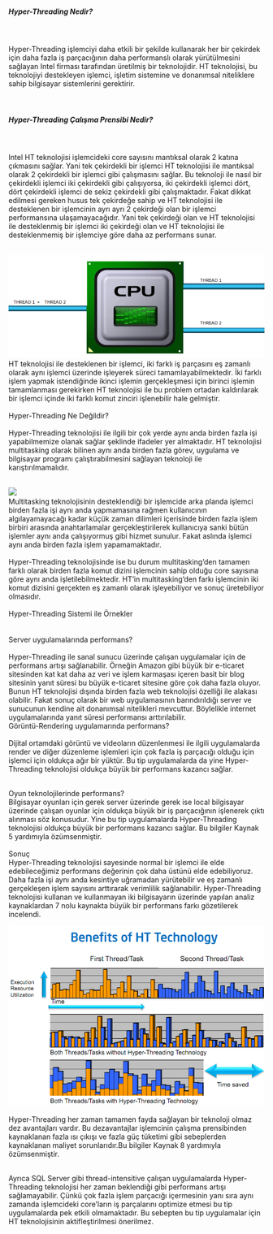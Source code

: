 
<h5>Hyper-Threading Nedir?</h5><br><br>  
	Hyper-Threading işlemciyi daha etkili bir şekilde kullanarak her bir çekirdek için daha fazla iş parçacığının daha performanslı olarak yürütülmesini sağlayan Intel firması tarafından üretilmiş bir teknolojidir.  HT teknolojisi, bu teknolojiyi destekleyen işlemci, işletim sistemine ve donanımsal niteliklere sahip bilgisayar sistemlerini gerektirir. <br>
<br><br>
<h5>Hyper-Threading Çalışma Prensibi Nedir?</h5><br><br>
	Intel HT teknolojisi işlemcideki core sayısını mantıksal olarak 2 katına çıkmasını sağlar. Yani tek çekirdekli bir işlemci HT teknolojisi ile mantıksal olarak 2 çekirdekli bir işlemci gibi çalışmasını sağlar. Bu teknoloji ile nasıl bir çekirdekli işlemci iki çekirdekli gibi çalışıyorsa, iki çekirdekli işlemci dört, dört çekirdekli işlemci de sekiz çekirdekli gibi çalışmaktadır. Fakat dikkat edilmesi gereken husus tek çekirdeğe sahip ve HT teknolojisi ile desteklenen bir işlemcinin ayrı ayrı 2 çekirdeği olan bir işlemci performansına ulaşamayacağıdır. Yani tek çekirdeği olan ve HT teknolojisi ile desteklenmiş bir işlemci iki çekirdeği olan ve HT teknolojisi ile desteklenmemiş bir işlemciye göre daha az performans sunar.<br><br>

<img src="https://raw.githubusercontent.com/KursatCAKAL/Posts_BackUp/master/Hyper%20Threading/HyperThreading_1.png"><br>
HT teknolojisi ile desteklenen bir işlemci, iki farklı iş parçasını eş zamanlı olarak aynı işlemci üzerinde işleyerek süreci tamamlayabilmektedir. İki farklı işlem yapmak istendiğinde ikinci işlemin gerçekleşmesi için birinci işlemin tamamlanması gerekirken HT teknolojisi ile bu problem ortadan kaldırılarak bir işlemci içinde iki farklı komut zinciri işlenebilir hale gelmiştir.<br><br>
Hyper-Threading Ne Değildir?<br><br>
	Hyper-Threading teknolojisi ile ilgili bir çok yerde aynı anda birden fazla işi yapabilmemize olanak sağlar şeklinde ifadeler yer almaktadır. HT teknolojisi multitasking olarak bilinen aynı anda birden fazla görev, uygulama ve bilgisayar programı çalıştırabilmesini sağlayan teknoloji ile karıştırılmamalıdır.<br><br>

<img src="https://raw.githubusercontent.com/KursatCAKAL/Posts_BackUp/master/Hyper%20Threading/HyperThreading_2.png"><br>
Multitasking teknolojisinin desteklendiği bir işlemcide arka planda işlemci birden fazla işi aynı anda yapmamasına rağmen kullanıcının algılayamayacağı kadar küçük zaman dilimleri içerisinde birden fazla işlem birbiri arasında anahtarlamalar gerçekleştirilerek kullanıcıya sanki bütün işlemler aynı anda çalışıyormuş gibi hizmet sunulur. Fakat aslında işlemci aynı anda birden fazla işlem yapamamaktadır. 
<br><br>
Hyper-Threading teknolojisinde ise bu durum multitasking’den tamamen farklı olarak birden fazla komut dizini işlemcinin sahip olduğu core sayısına göre aynı anda işletilebilmektedir. HT’in multitasking’den farkı işlemcinin iki komut dizisini gerçekten eş zamanlı olarak işleyebiliyor ve sonuç üretebiliyor olmasıdır.<br><br>
Hyper-Threading Sistemi ile Örnekler<br><br><br>
Server uygulamalarında performans?<br><br>
Hyper-Threading ile sanal sunucu üzerinde çalışan uygulamalar için de performans artışı sağlanabilir. Örneğin Amazon gibi büyük bir e-ticaret sitesinden kat kat daha az veri ve işlem karmaşası içeren basit bir blog sitesinin yanıt süresi bu büyük e-ticaret sitesine göre çok daha fazla oluyor. Bunun HT teknolojisi dışında birden fazla web teknolojisi özelliği ile alakası olabilir. Fakat sonuç olarak bir web uygulamasının barındırıldığı server ve sunucunun kendine ait donanımsal nitelikleri mevcuttur. Böylelikle internet uygulamalarında yanıt süresi performansı arttırılabilir.<br>
Görüntü-Rendering uygulamarında performans?<br><br>
	Dijital ortamdaki görüntü ve videoların düzenlenmesi ile ilgili uygulamalarda render ve diğer düzenleme işlemleri için çok fazla iş parçacığı olduğu için işlemci için oldukça ağır bir yüktür. Bu tip uygulamalarda da yine Hyper-Threading teknolojisi oldukça büyük bir performans kazancı sağlar.<br><br>

Oyun teknolojilerinde performans? <br>
	Bilgisayar oyunları için gerek server üzerinde gerek ise local bilgisayar üzerinde çalışan oyunlar için oldukça büyük bir iş parçacığının işlenerek çıktı alınması söz konusudur. Yine bu tip uygulamalarda Hyper-Threading teknolojisi oldukça büyük bir performans kazancı sağlar. Bu bilgiler Kaynak 5 yardımıyla özümsenmiştir.<br><br>
	Sonuç<br>
Hyper-Threading teknolojisi sayesinde normal bir işlemci ile elde edebileceğimiz performans değerinin çok daha üstünü elde edebiliyoruz. Daha fazla işi aynı anda kesintiye uğramadan yürütebilir ve eş zamanlı gerçekleşen işlem sayısını arttırarak verimlilik sağlanabilir. Hyper-Threading teknolojisi kullanan ve kullanmayan iki bilgisayarın üzerinde yapılan analiz kaynaklardan 7 nolu kaynakta büyük bir performans farkı gözetilerek incelendi. <br>



<img src="https://raw.githubusercontent.com/KursatCAKAL/Posts_BackUp/master/Hyper%20Threading/HyperThreading_3.png">
<br><br>
Hyper-Threading her zaman tamamen fayda sağlayan bir teknoloji olmaz dez avantajları vardır. Bu dezavantajlar işlemcinin çalışma prensibinden kaynaklanan fazla ısı çıkışı ve fazla güç tüketimi gibi sebeplerden kaynaklanan maliyet sorunlarıdır.Bu bilgiler Kaynak 8 yardımıyla özümsenmiştir.<br><br>

Ayrıca SQL Server gibi thread-intensitive çalışan uygulamalarda Hyper-Threading teknolojisi her zaman beklendiği gibi performans artışı sağlamayabilir. Çünkü çok fazla işlem parçacığı içermesinin yanı sıra aynı zamanda işlemcideki core’ların iş parçalarını optimize etmesi bu tip uygulamalarda pek etkili olmamaktadır. Bu sebepten bu tip uygulamalar için HT teknolojisinin aktifleştirilmesi önerilmez. 


